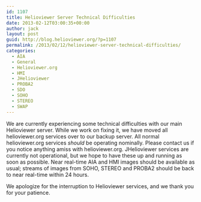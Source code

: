 ```yaml
---
id: 1107
title: Helioviewer Server Technical Difficulties
date: 2013-02-12T03:00:35+00:00
author: jack
layout: post
guid: http://blog.helioviewer.org/?p=1107
permalink: /2013/02/12/helioviewer-server-technical-difficulties/
categories:
  - AIA
  - General
  - Helioviewer.org
  - HMI
  - JHelioviewer
  - PROBA2
  - SDO
  - SOHO
  - STEREO
  - SWAP
---
```

We are currently experiencing some technical difficulties with our main Helioviewer server. While we work on fixing it, we have moved all helioviewer.org services over to our backup server. All normal helioviewer.org services _should_ be operating nominally. Please contact us if you notice anything amiss with helioviewer.org. JHelioviewer services are currently not operational, but we hope to have these up and running as soon as possible. Near real-time AIA and HMI images should be available as usual; streams of images from SOHO, STEREO and PROBA2 should be back to near real-time within 24 hours.

We apologize for the interruption to Helioviewer services, and we thank you for your patience.

